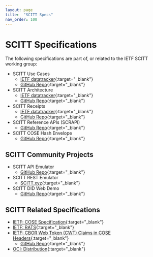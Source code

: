 ```yaml
---
layout: page
title:  "SCITT Specs"
nav_order: 100
---
```


# SCITT Specifications

The following specifications are part of, or related to the IETF SCITT working group:

- SCITT Use Cases
  - [IETF datatracker](https://datatracker.ietf.org/doc/draft-ietf-scitt-software-use-cases/){:target="_blank"}
  - [GitHub Repo](https://github.com/ietf-wg-scitt/draft-ietf-scitt-software-use-cases){:target="_blank"}
- SCITT Architecture
  - [IETF datatracker](https://datatracker.ietf.org/doc/draft-ietf-scitt-architecture/){:target="_blank"}
  - [GitHub Repo](https://github.com/ietf-wg-scitt/draft-ietf-scitt-architecture){:target="_blank"}
- SCITT Receipts
  - [IETF datatracker](https://datatracker.ietf.org/doc/draft-birkholz-scitt-receipts/){:target="_blank"}
  - [GitHub Repo](https://github.com/ietf-scitt/draft-birkholz-scitt-receipts){:target="_blank"}
- SCITT Reference APIs (SCRAPI)
  - [GitHub Repo](https://github.com/ietf-wg-scitt/draft-ietf-scitt-scrapi){:target="_blank"}
- SCITT COSE Hash Envelope
  - [GitHub Repo](https://github.com/OR13/draft-steele-cose-hash-envelope){:target="_blank"}

## SCITT Community Projects

- SCITT API Emulator
  - [GitHub Repo](https://github.com/scitt-community/scitt-api-emulator){:target="_blank"}
- SCITT REST Emulator
  - [SCITT.xyz](https://scitt.xyz/){:target="_blank"}
- SCITT DID Web Demo
  - [GitHub Repo](https://github.com/scitt-community/did-web-demo){:target="_blank"}

## SCITT Related Specifications

- [IETF: COSE Specification][cose-spec]{:target="_blank"}
- [IETF: RATS][rats]{:target="_blank"}
- [IETF: CBOR Web Token (CWT) Claims in COSE Headers](https://datatracker.ietf.org/doc/draft-ietf-cose-cwt-claims-in-headers/){:target="_blank"}
  - [GitHub Repo](https://github.com/tplooker/draft-ietf-cose-cwt-claims-in-headers){:target="_blank"}
- [OCI: Distribution][oci-distribution-spec]{:target="_blank"}

[cose-spec]:               https://datatracker.ietf.org/doc/html/rfc8152
[oci-distribution-spec]:   https://github.com/opencontainers/distribution-spec
[rats]:                    https://datatracker.ietf.org/wg/rats/documents/
